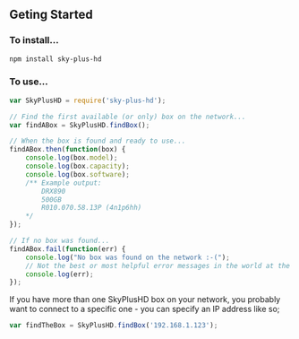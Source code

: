 ## Geting Started

### To install...


```sh
npm install sky-plus-hd
```

### To use...

```javascript
var SkyPlusHD = require('sky-plus-hd');

// Find the first available (or only) box on the network...
var findABox = SkyPlusHD.findBox();

// When the box is found and ready to use...
findABox.then(function(box) {
	console.log(box.model);
	console.log(box.capacity);
	console.log(box.software);
	/** Example output:
		DRX890
		500GB
		R010.070.58.13P (4n1p6hh)
	*/
});

// If no box was found...
findABox.fail(function(err) {
	console.log("No box was found on the network :-(");
	// Not the best or most helpful error messages in the world at the moment
	console.log(err);
});
```

If you have more than one SkyPlusHD box on your network, you probably want to connect to a specific one - you can specify an IP address like so;

```javascript
var findTheBox = SkyPlusHD.findBox('192.168.1.123');
```